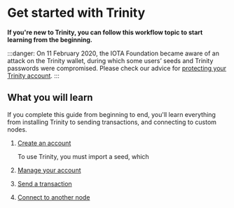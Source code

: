 # Get started with Trinity

**If you're new to Trinity, you can follow this workflow topic to start learning from the beginning.**

:::danger:
On 11 February 2020, the IOTA Foundation became aware of an attack on the Trinity wallet, during which some users’ seeds and Trinity passwords were compromised. Please check our advice for [protecting your Trinity account](../how-to-guides/protect-trinity-account.md).
:::

## What you will learn

If you complete this guide from beginning to end, you'll learn everything from installing Trinity to sending transactions, and connecting to custom nodes.

1. [Create an account](../how-to-guides/create-an-account.md)

    To use Trinity, you must import a seed, which

2. [Manage your account](../how-to-guides/manage-your-account.md)

3. [Send a transaction](../how-to-guides/send-a-transaction.md)

4. [Connect to another node](../how-to-guides/connect-to-a-custom-node.md)